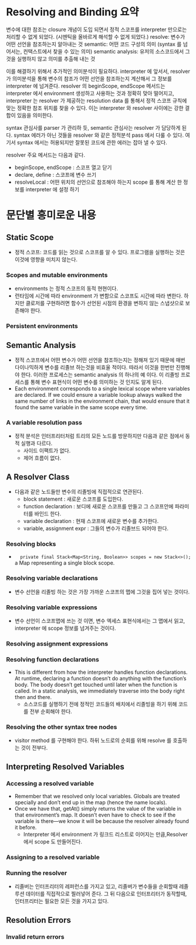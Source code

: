 # Resolving and Binding 요약
변수에 대한 참조는 closure 개념이 도입 되면서 정적 스코프를 interpreter 만으로는 처리할 수 없게 되었다. (시멘틱을 올바르게 해석할 수 없게 되었다.)
resolve: 변수가 어떤 선언을 참조하는지 알아내는 것
semantic: 어떤 코드 구성의 의미 (syntax 를 넘어서는, 컨택스트에서 찾을 수 있는 의미)
semantic analysis: 유저의 소스코드에서 그것을 실행하지 않고 의미를 추출해 내는 것

이를 해결하기 위해서 추가적인 의미분석이 필요하다.
interpreter 에 앞서서, resolver 가  의미분석을 통해 변수의 참조가 어떤 선언을 참조하는지 계산해서 그 정보를 interpreter 에 넘겨준다.
resolver 의 beginScope, endScope 메서드는 interpreter 에서 environment 생성하고 사용하는 것과 정확히 맞아 떨어지고,
interpreter 는 resolver 가 제공하는 resolution data 를 통해서 정적 스코프 규칙에 맞는 정확한 참조 위치를 찾을 수 있다. 
이는 interpreter 와 resolver 사이에는 강한 결합이 있음을 의미한다.

syntax 관심사를 parser 가 관리하 듯, semantic 관심사는 resolver 가 담당하게 된다.
syntax 에러가 아닌 것들을 resolver 와 같은 정적분석 pass 에서 다룰 수 있다.
여기서 syntax 에서는 허용되지만 잘못된 코드에 관한 에러는 잡아 낼 수 있다.

resolver 주요 메서드는 다음과 같다. 
- beginScope, endScope : 스코프 열고 닫기
- declare, define : 스코프에 변수 쓰기
- resolveLocal : 어떤 위치의 선언으로 참조해야 하는지 scope 를 통해 계산 한 정보를 interpreter 에 설정 하기

# 문단별 흥미로운 내용
## Static Scope
- 정적 스코프: 코드를 읽는 것으로 스코프를 알 수 있다. 프로그램을 실행하는 것은 이것에 영향을 미치지 않는다.
### Scopes and mutable environments
- environments 는 정적 스코프의 동적 현현이다. 
- 런타임에 시간에 따라 environment 가 변함으로 스코프도 시간에 따라 변한다. 하지만 클로저를 구현하려면 함수가 선언된 시점의 환경을 변하지 않는 스냅샷으로 보존해야 한다.
### Persistent environments
## Semantic Analysis
- 정적 스코프에서 어떤 변수가 어떤 선언을 참조하는지는 정해져 있기 때문에 매번 다이나믹하게 변수를 리졸브 하는것을 비효울 적이다. 따라서 이것을 한번만 진행해야 한다.
이러한 프로세스는 semantic analysis 의 하나의 예 이다. 이 리졸빙 프로세스를 통해 변수 표현식이 어떤 변수를 의미하는 것 인지도 알게 된다.
- Each environment corresponds to a single lexical scope where variables are declared.
If we could ensure a variable lookup always walked the same number of links in the environment chain, 
that would ensure that it found the same variable in the same scope every time.
### A variable resolution pass
- 정적 분석은 인터프리터처럼 트리의 모든 노드를 방문하지만 다음과 같은 점에서 동적 실행과 다르다.
  - 사이드 이팩트가 없다.
  - 제어 흐름이 없다. 
## A Resolver Class
- 다음과 같은 노드들만 변수의 리졸빙에 직접적으로 연관된다.
  - block statement : 새로운 스코프를 도입한다.
  - function declaration : 보디에 새로운 스코프를 만들고 그 스코프안에 파라미터를 바인드 한다.
  - variable declaration : 현재 스코프에 새로운 변수를 추가한다.
  - variable, assignment expr : 그들의 변수가 리졸브드 되어야 한다.
### Resolving blocks
- `  private final Stack<Map<String, Boolean>> scopes = new Stack<>();` a Map representing a single block scope.
### Resolving variable declarations
- 변수 선언을 리졸빙 하는 것은 가장 가까운 스코프의 맵에 그것을 집어 넣는 것이다.
### Resolving variable expressions
- 변수 선언이 스코프맵에 쓰는 것 이면, 변수 엑세스 표현식에서는 그 맵에서 읽고, interpreter 에 scope 정보를 넘겨주는 것이다.
### Resolving assignment expressions
### Resolving function declarations
- This is different from how the interpreter handles function declarations. At runtime, declaring a function doesn’t do anything with the function’s body. 
The body doesn’t get touched until later when the function is called. In a static analysis, we immediately traverse into the body right then and there.
  - 소스코드를 실행하기 전에 정적인 코드들의 배치에서 리졸빙을 하기 위해 코드를 전부 순회해야 한다.
### Resolving the other syntax tree nodes
- visitor method 를 구현해야 한다. 하뒤 노드로의 순회를 위해 resolve 를 호출하는 것이 전부다.
## Interpreting Resolved Variables
### Accessing a resolved variable
- Remember that we resolved only local variables. Globals are treated specially and don’t end up in the map (hence the name locals).
- Once we have that, getAt() simply returns the value of the variable in that environment’s map. It doesn’t even have to check to see if the variable is there—we know it will be because the resolver already found it before.
  - Interpreter 에서 environment 가 링크드 리스트로 이어지는 만큼,Resolver 에서 scope 도 만들어진다. 
### Assigning to a resolved variable
### Running the resolver
- 리졸버는 인터프리터의 레퍼런스를 가지고 있고, 리졸버가 변수들을 순회할때 레졸루션 데이터를 직접적으로 찔러넣어 준다. 그 뒤 다음으로 인터프리터가 동작할때, 인터프리터는 필요한 모든 것을 가지고 있다.
## Resolution Errors
### Invalid return errors

